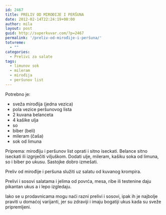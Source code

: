 ```yaml
---
id: 2467
title: PRELIV OD MIROĐIJE I PERŠUNA
date: 2012-02-14T22:24:19+00:00
author: mila
layout: post
guid: http://superkuvar.com/?p=2467
permalink: '/preliv-od-mirođije-i-peršuna/'
totvreme:
  - ""
categories:
  - Prelivi za salate
tags:
  - limunov sok
  - mileram
  - mirođija
  - peršunov list
---
```

Potrebno je:

  * sveža mirođija (jedna vezica)
  * pola vezice peršunovog lista
  * 2 kuvana belanceta
  * 4 kašike ulja
  * so
  * biber (beli)
  * mileram (čaša)
  * sok od limuna

Priprema: mirođiju i peršunov list oprati i sitno iseckati. Belance sitno iseckati ili izgnječiti viljuškom. Dodati ulje, mileram, kašiku soka od limuna, so i biber po ukusu. Sastojke dobro izmešati.

Preliv od mirođije i peršuna služiti uz salatu od kuvanog krompira.

Prelivi i sosovi salatama i jelima od povrća, mesa, ribe ili testenine daju pikantan ukus a i lepo izgledaju.

Iako se u prodavnicama mogu naći razni prelivi i sosovi, ipak ih je najbolje praviti u domaćoj varijanti, jer su zdraviji i imaju bogatiji ukus kada su sveže pripremljeni.